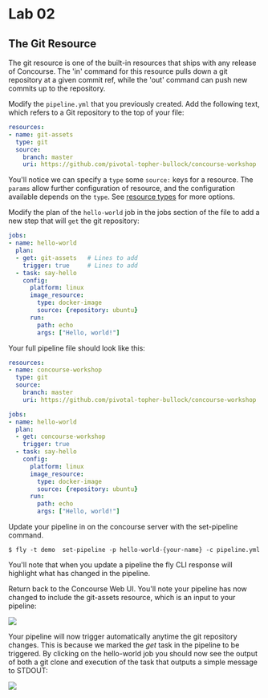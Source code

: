 # Lab 02

## The Git Resource

The git resource is one of the built-in resources that ships with any release of
Concourse. The 'in' command for this resource pulls down a git repository at a given
commit ref, while the 'out' command can push new commits up to the repository.

Modify the `pipeline.yml` that you previously created. Add the following text, which
refers to a Git repository to the top of your file:

```yaml
resources:
- name: git-assets
  type: git
  source:
    branch: master
    uri: https://github.com/pivotal-topher-bullock/concourse-workshop
```

You'll notice we can specify a `type` some `source:` keys for a resource. The `params`
allow further configuration of resource, and the configuration available depends on
the `type`. See [resource types](http://concourse.ci/resource-types.html) for more
options.

Modify the plan of the `hello-world` job in the jobs section of the file to add a
new step that will `get` the git repository:

```yaml
jobs:
- name: hello-world
  plan:
  - get: git-assets   # Lines to add
    trigger: true     # Lines to add
  - task: say-hello
    config:
      platform: linux
      image_resource:
        type: docker-image
        source: {repository: ubuntu}
      run:
        path: echo
        args: ["Hello, world!"]
```

 Your full pipeline file should look like this:

```yaml
resources:
- name: concourse-workshop
  type: git
  source:
    branch: master
    uri: https://github.com/pivotal-topher-bullock/concourse-workshop

jobs:
- name: hello-world
  plan:
  - get: concourse-workshop
    trigger: true
  - task: say-hello
    config:
      platform: linux
      image_resource:
        type: docker-image
        source: {repository: ubuntu}
      run:
        path: echo
        args: ["Hello, world!"]
```

Update your pipeline in on the concourse server with the set-pipeline command.

```$ fly -t demo  set-pipeline -p hello-world-{your-name} -c pipeline.yml```

You'll note that when you update a pipeline the fly CLI response will highlight what has changed in the pipeline.

Return back to the Concourse Web UI.  You'll note your pipeline has now changed to include the git-assets resource, which is an input to your pipeline:


![](resource.png)

Your pipeline will now trigger automatically anytime the git repository changes.  This is because we marked the _get_ task in the pipeline to be triggered.  By clicking on the hello-world job you should now see the output of both a git clone and execution of the task that outputs a simple message to STDOUT:

![](lab03-execute.png)
